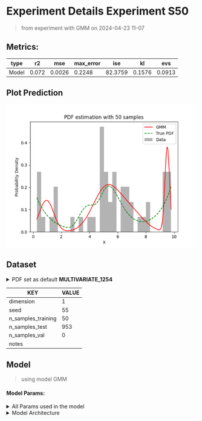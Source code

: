 # Experiment Details Experiment S50
> from experiment with GMM
> on 2024-04-23 11-07
## Metrics:
                                                                  
| type  | r2    | mse    | max_error | ise     | kl     | evs    |
|-------|-------|--------|-----------|---------|--------|--------|
| Model | 0.072 | 0.0026 | 0.2248    | 82.3759 | 0.1576 | 0.0913 |
                                                                  
## Plot Prediction

<img src="pdf_d50e19fb.png">

## Dataset

<details><summary>PDF set as default <b>MULTIVARIATE_1254</b></summary>

#### Dimension 1
                                      
| type        | rate | weight |      |
|-------------|------|--------|------|
| exponential | 1    | 0.2    |      |
| logistic    | 4    | 0.8    | 0.25 |
| logistic    | 5.5  | 0.7    | 0.3  |
| exponential | -1   | 0.25   | -10  |
                                      
</details>
                              
| KEY                | VALUE |
|--------------------|-------|
| dimension          | 1     |
| seed               | 55    |
| n_samples_training | 50    |
| n_samples_test     | 953   |
| n_samples_val      | 0     |
| notes              |       |
                              
## Model
> using model GMM
#### Model Params:
<details><summary>All Params used in the model </summary>

                         
| KEY          | VALUE  |
|--------------|--------|
| n_components | 4      |
| n_init       | 60     |
| max_iter     | 70     |
| init_params  | kmeans |
| random_state | 55     |
                         
</details>

<details><summary>Model Architecture </summary>

GaussianMixture(max_iter=70, n_components=4, n_init=60, random_state=55)
</details>

